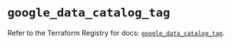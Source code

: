 # `google_data_catalog_tag`

Refer to the Terraform Registry for docs: [`google_data_catalog_tag`](https://registry.terraform.io/providers/hashicorp/google/5.42.0/docs/resources/data_catalog_tag).
